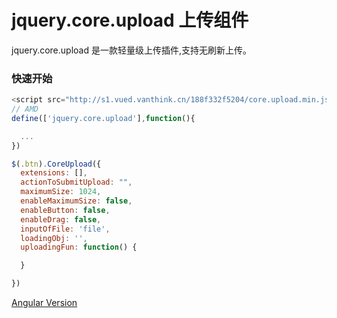 # jquery.core.upload 上传组件

jquery.core.upload  是一款轻量级上传插件,支持无刷新上传。


### 快速开始

```js
<script src="http://s1.vued.vanthink.cn/188f332f5204/core.upload.min.js"></script>
// AMD
define(['jquery.core.upload'],function(){

  ...
})

$(.btn).CoreUpload({
  extensions: [],
  actionToSubmitUpload: "",
  maximumSize: 1024,
  enableMaximumSize: false,
  enableButton: false,
  enableDrag: false,
  inputOfFile: 'file',
  loadingObj: '',
  uploadingFun: function() {

  }

})


```

[Angular Version](https://github.com/Vanthink-UED/angular.core.upload)
